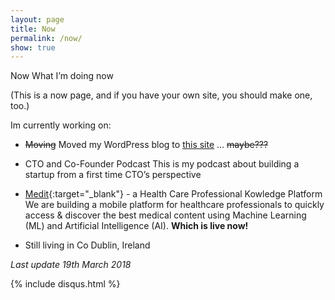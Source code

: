 ```yaml
---
layout: page
title: Now
permalink: /now/
show: true
---
```


Now
What I’m doing now

(This is a now page, and if you have your own site, you should make one, too.)


Im currently working on:


* ~~Moving~~ Moved my WordPress blog to [this site](/jekyll/update/2018/03/19/Jekyll-site-now-live/) ... ~~maybe???~~

* CTO and Co-Founder Podcast
This is my podcast about building a startup from a first time CTO’s perspective

* [Medit](https://medit.online){:target="_blank"} - a Health Care Professional Kowledge Platform
We are building a mobile platform for healthcare professionals to quickly access & discover the best medical content using Machine Learning (ML) and Artificial Intelligence (AI). **Which is live now!**


* Still living in Co Dublin, Ireland


*Last update 19th March 2018*

<div>
{% include disqus.html %}
</div>
